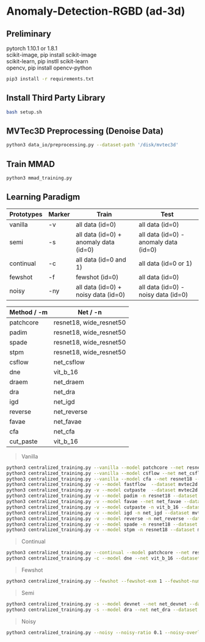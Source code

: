 # Anomaly-Detection-RGBD (ad-3d)
## Preliminary  

pytorch 1.10.1 or 1.8.1\
scikit-image, pip install scikit-image\
scikit-learn, pip instll scikit-learn\
opencv, pip install opencv-python

```bash
pip3 install -r requirements.txt
```

## Install Third Party Library
```bash
bash setup.sh
```

## MVTec3D Preprocessing (Denoise Data)
```bash
python3 data_io/preprocessing.py --dataset-path '/disk/mvtec3d'
```

## Train MMAD
```bash
python3 mmad_training.py
```

## Learning Paradigm
| Prototypes | Marker | Train | Test |
| ------ | ---| -------|------ |
| vanilla | -v |all data (id=0) | all data (id=0) |
| semi | -s | all data (id=0) + anomaly data (id=0) | all data (id=0) - anomaly data (id=0)|
| continual | -c| all data (id=0 and 1)| all data (id=0 or 1)|
| fewshot | -f | fewshot (id=0) | all data (id=0) |
| noisy | -ny | all data (id=0) + noisy data (id=0) | all data (id=0) - noisy data (id=0)|


| Method / -m | Net / -n |
| ------ | ------ |
| patchcore  | resnet18, wide_resnet50 |
| padim  | resnet18, wide_resnet50 |
| spade  | resnet18, wide_resnet50 |
| stpm  | resnet18, wide_resnet50 |
| csflow | net_csflow |
| dne | vit_b_16 |
| draem | net_draem |
| dra | net_dra |
| igd | net_igd |
| reverse | net_reverse |
| favae | net_favae |
| cfa | net_cfa |
| cut_paste | vit_b_16 |



> Vanilla
```bash
python3 centralized_training.py --vanilla --model patchcore --net resnet18 --dataset mvtec2d --train-task-id 0 --valid-task-id 0 --coreset-sampling-ratio 0.001 -g 1
python3 centralized_training.py --vanilla --model csflow --net net_csflow --dataset mvtec2d --train-task-id 11 --valid-task-id 11 -g 1
python3 centralized_training.py --vanilla --model cfa --net resnet18 --dataset mvtec2d --train-task-id 11 --valid-task-id 11 --coreset-sampling-ratio 0.001 -g 7
python3 centralized_training.py -v --model fastflow  --dataset mvtec2d --train-task-id 11 --valid-task-id 11 -g 7
python3 centralized_training.py -v --model cutpaste  --dataset mvtec2d --train-task-id 11 --valid-task-id 11  -g 7
python3 centralized_training.py -v --model padim -n resnet18 --dataset mvtec2d --train-task-id 11 --valid-task-id 11 -g 7
python3 centralized_training.py -v --model favae --net net_favae --dataset mvtec2d --train-task-id 11 --valid-task-id 11  -g 7
python3 centralized_training.py -v --model cutpaste -n vit_b_16 --dataset mvtec2d --train-task-id 11 --valid-task-id 11 -g 7
python3 centralized_training.py -v --model igd -n net_igd --dataset mvtec2d --train-task-id 11 --valid-task-id 11 -g 7
python3 centralized_training.py -v --model reverse -n net_reverse --dataset mvtec2d --train-task-id 11 --valid-task-id 11 -g 7
python3 centralized_training.py -v --model spade -n resnet18 --dataset mvtec2d --train-task-id 11 --valid-task-id 11 -g 7
python3 centralized_training.py -v --model stpm -n resnet18 --dataset mvtec2d --train-task-id 11 --valid-task-id 11 -g 7
```

> Continual
```bash
python3 centralized_training.py --continual --model patchcore --net resent18 --dataset mvtec2d --train-task-id 0 1 --valid-task-id 0 1 --coreset-sampling-ratio 0.001 -g 1
python3 centralized_training.py -c --model dne --net vit_b_16 --dataset mvtec2d --train-task-id 0 11 --valid-task-id 0 11 -g 7
```

> Fewshot
```bash
python3 centralized_training.py --fewshot --fewshot-exm 1 --fewshot-num-dg 4 --model patchcore --net resnet18 --dataset mvtec2d --train-task-id 0 --valid-task-id 0 --coreset-sampling-ratio 1 -g 1
```
> Semi
```bash
python3 centralized_training.py -s --model devnet --net net_devnet --dataset mvtec2d --train-task-id 0 --valid-task-id 0 -g 1
python3 centralized_training.py -s --model dra --net net_dra --dataset mvtecloco --train-task-id 0 --valid-task-id 0 -g 1
```

> Noisy
```bash
python3 centralized_training.py --noisy --noisy-ratio 0.1 --noisy-overlap --model patchcore --net resnet18 --dataset mvtec2d --train-task-id 0 --valid-task-id 1 --coreset-sampling-ratio 0.001 -g 1
```


